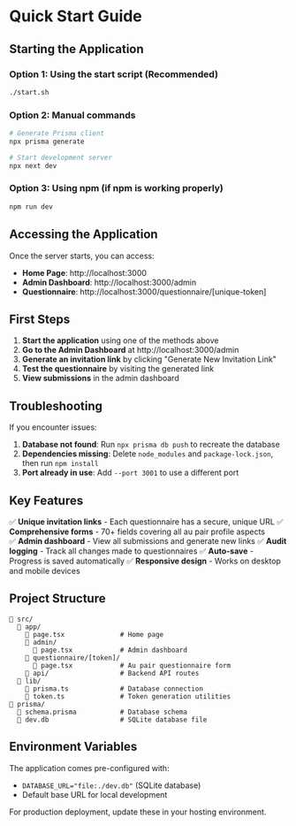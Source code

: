 # Quick Start Guide

## Starting the Application

### Option 1: Using the start script (Recommended)
```bash
./start.sh
```

### Option 2: Manual commands
```bash
# Generate Prisma client
npx prisma generate

# Start development server
npx next dev
```

### Option 3: Using npm (if npm is working properly)
```bash
npm run dev
```

## Accessing the Application

Once the server starts, you can access:

- **Home Page**: http://localhost:3000
- **Admin Dashboard**: http://localhost:3000/admin
- **Questionnaire**: http://localhost:3000/questionnaire/[unique-token]

## First Steps

1. **Start the application** using one of the methods above
2. **Go to the Admin Dashboard** at http://localhost:3000/admin
3. **Generate an invitation link** by clicking "Generate New Invitation Link"
4. **Test the questionnaire** by visiting the generated link
5. **View submissions** in the admin dashboard

## Troubleshooting

If you encounter issues:

1. **Database not found**: Run `npx prisma db push` to recreate the database
2. **Dependencies missing**: Delete `node_modules` and `package-lock.json`, then run `npm install`
3. **Port already in use**: Add `--port 3001` to use a different port

## Key Features

✅ **Unique invitation links** - Each questionnaire has a secure, unique URL
✅ **Comprehensive forms** - 70+ fields covering all au pair profile aspects  
✅ **Admin dashboard** - View all submissions and generate new links
✅ **Audit logging** - Track all changes made to questionnaires
✅ **Auto-save** - Progress is saved automatically
✅ **Responsive design** - Works on desktop and mobile devices

## Project Structure

```
📁 src/
  📁 app/
    📄 page.tsx              # Home page
    📁 admin/
      📄 page.tsx            # Admin dashboard
    📁 questionnaire/[token]/
      📄 page.tsx            # Au pair questionnaire form
    📁 api/                  # Backend API routes
  📁 lib/
    📄 prisma.ts             # Database connection
    📄 token.ts              # Token generation utilities
📁 prisma/
  📄 schema.prisma           # Database schema
  📄 dev.db                  # SQLite database file
```

## Environment Variables

The application comes pre-configured with:
- `DATABASE_URL="file:./dev.db"` (SQLite database)
- Default base URL for local development

For production deployment, update these in your hosting environment.